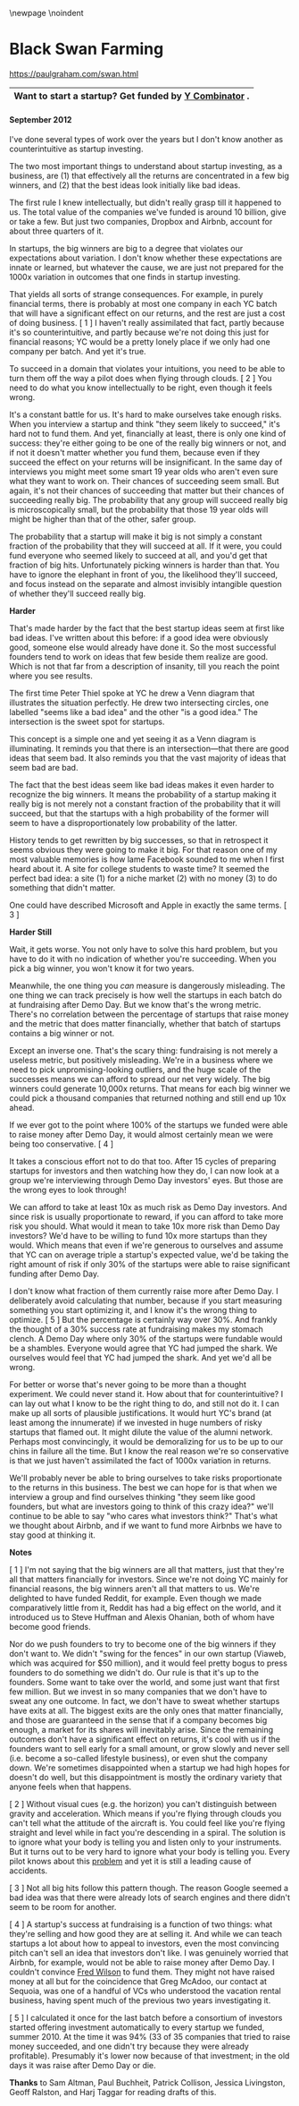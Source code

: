 \newpage
\noindent

Black Swan Farming
==================


  

<https://paulgraham.com/swan.html>
  




| **Want to start a startup?**   Get funded by  [Y Combinator](http://ycombinator.com/apply.html)   . |
| --- |


#### September 2012


  

  

 I've done several types of work over the years but I don't know
another as counterintuitive as startup investing.
   

  

 The two most important things to understand about startup investing,
as a business, are (1\) that effectively all the returns are
concentrated in a few big winners, and (2\) that the best ideas look
initially like bad ideas.
   

  

 The first rule I knew intellectually, but didn't really grasp till
it happened to us. The total value of the companies we've funded
is around 10 billion, give or take a few. But just two companies,
Dropbox and Airbnb, account for about three quarters of it.
   

  

 In startups, the big winners are big to a degree that violates our
expectations about variation. I don't know whether these expectations
are innate or learned, but whatever the cause, we are just not
prepared for the 1000x variation in outcomes that one finds in
startup investing.
   

  

 That yields all sorts of strange consequences. For example, in
purely financial terms, there is probably at most one company in
each YC batch that will have a significant effect on our returns,
and the rest are just a cost of doing business.
 \[
 1
 ]
 I haven't
really assimilated that fact, partly because it's so counterintuitive,
and partly because we're not doing this just for financial reasons;
YC would be a pretty lonely place if we only had one company per
batch. And yet it's true.
   

  

 To succeed in a domain that violates your intuitions, you need to
be able to turn them off the way a pilot does when flying through
clouds.
 \[
 2
 ]
 You need to do what you know intellectually to be
right, even though it feels wrong.
   

  

 It's a constant battle for us. It's hard to make ourselves take
enough risks. When you interview a startup and think "they seem
likely to succeed," it's hard not to fund them. And yet, financially
at least, there is only one kind of success: they're either going
to be one of the really big winners or not, and if not it doesn't
matter whether you fund them, because even if they succeed the
effect on your returns will be insignificant. In the same day of
interviews you might meet some smart 19 year olds who aren't even
sure what they want to work on. Their chances of succeeding seem
small. But again, it's not their chances of succeeding that matter
but their chances of succeeding really big. The probability that
any group will succeed really big is microscopically small, but the
probability that those 19 year olds will might be higher than that
of the other, safer group.
   

  

 The probability that a startup will make it big is not simply a
constant fraction of the probability that they will succeed at all.
If it were, you could fund everyone who seemed likely to succeed
at all, and you'd get that fraction of big hits. Unfortunately
picking winners is harder than that. You have to ignore the elephant
in front of you, the likelihood they'll succeed, and focus instead
on the separate and almost invisibly intangible question of whether
they'll succeed really big.
   

  

**Harder** 
  

  

 That's made harder by the fact that the best startup ideas seem at
first like bad ideas. I've written about this before: if a good
idea were obviously good, someone else would already have done it.
So the most successful founders tend to work on ideas that few
beside them realize are good. Which is not that far from a description
of insanity, till you reach the point where you see results.
   

  

 The first time Peter Thiel spoke at YC he drew a Venn diagram that
illustrates the situation perfectly. He drew two intersecting
circles, one labelled "seems like a bad idea" and the other "is a
good idea." The intersection is the sweet spot for startups.
   

  

 This concept is a simple one and yet seeing it as a Venn diagram
is illuminating. It reminds you that there is an intersection—that
there are good ideas that seem bad. It also reminds you that the
vast majority of ideas that seem bad are bad.
   

  

 The fact that the best ideas seem like bad ideas makes it even
harder to recognize the big winners. It means the probability of
a startup making it really big is not merely not a constant fraction
of the probability that it will succeed, but that the startups with
a high probability of the former will seem to have a disproportionately
low probability of the latter.
   

  

 History tends to get rewritten by big successes, so that in retrospect
it seems obvious they were going to make it big. For that reason
one of my most valuable memories is how lame Facebook sounded to
me when I first heard about it. A site for college students to
waste time? It seemed the perfect bad idea: a site (1\) for a niche
market (2\) with no money (3\) to do something that didn't matter.
   

  

 One could have described Microsoft and Apple in exactly the same
terms.
 \[
 3
 ]
   

  

**Harder Still** 
  

  

 Wait, it gets worse. You not only have to solve this hard problem,
but you have to do it with no indication of whether you're succeeding.
When you pick a big winner, you won't know it for two years.
   

  

 Meanwhile, the one thing you
 *can* 
 measure is dangerously
misleading. The one thing we can track precisely is how well the
startups in each batch do at fundraising after Demo Day. But we
know that's the wrong metric. There's no correlation between the
percentage of startups that raise money and the metric that does
matter financially, whether that batch of startups contains a big
winner or not.
   

  

 Except an inverse one. That's the scary thing: fundraising is not
merely a useless metric, but positively misleading. We're in a
business where we need to pick unpromising\-looking outliers, and
the huge scale of the successes means we can afford to spread our
net very widely. The big winners could generate 10,000x returns.
That means for each big winner we could pick a thousand companies
that returned nothing and still end up 10x ahead.
   

  

 If we ever got to the point where 100% of the startups we funded
were able to raise money after Demo Day, it would almost certainly
mean we were being too conservative.
 \[
 4
 ]
   

  

 It takes a conscious effort not to do that too. After 15 cycles
of preparing startups for investors and then watching how they do,
I can now look at a group we're interviewing through Demo Day
investors' eyes. But those are the wrong eyes to look through!
   

  

 We can afford to take at least 10x as much risk as Demo Day investors.
And since risk is usually proportionate to reward, if you can afford
to take more risk you should. What would it mean to take 10x more
risk than Demo Day investors? We'd have to be willing to fund 10x
more startups than they would. Which means that even if we're
generous to ourselves and assume that YC can on average triple a
startup's expected value, we'd be taking the right amount of risk
if only 30% of the startups were able to raise significant funding
after Demo Day.
   

  

 I don't know what fraction of them currently raise more after Demo
Day. I deliberately avoid calculating that number, because if you
start measuring something you start optimizing it, and I know it's
the wrong thing to optimize.
 \[
 5
 ]
 But the percentage is certainly
way over 30%. And frankly the thought of a 30% success rate at
fundraising makes my stomach clench. A Demo Day where only 30% of
the startups were fundable would be a shambles. Everyone would
agree that YC had jumped the shark. We ourselves would feel that
YC had jumped the shark. And yet we'd all be wrong.
   

  

 For better or worse that's never going to be more than a thought
experiment. We could never stand it. How about that for
counterintuitive? I can lay out what I know to be the right thing
to do, and still not do it. I can make up all sorts of plausible
justifications. It would hurt YC's brand (at least among the
innumerate) if we invested in huge numbers of risky startups that
flamed out. It might dilute the value of the alumni network.
Perhaps most convincingly, it would be demoralizing for us to be
up to our chins in failure all the time. But I know the real reason
we're so conservative is that we just haven't assimilated the fact
of 1000x variation in returns.
   

  

 We'll probably never be able to bring ourselves to take risks
proportionate to the returns in this business. The best we can
hope for is that when we interview a group and find ourselves
thinking "they seem like good founders, but what are investors going
to think of this crazy idea?" we'll continue to be able to say "who
cares what investors think?" That's what we thought about Airbnb,
and if we want to fund more Airbnbs we have to stay good at thinking
it.
   

  

  

  

  

  

**Notes** 
  

  

 \[
 1
 ]
I'm not saying that the big winners are all that matters, just
that they're all that matters financially for investors. Since
we're not doing YC mainly for financial reasons, the big winners
aren't all that matters to us. We're delighted to have funded
Reddit, for example. Even though we made comparatively little from
it, Reddit has had a big effect on the world, and it introduced us
to Steve Huffman and Alexis Ohanian, both of whom have become good
friends.
   

  

 Nor do we push founders to try to become one of the big winners if
they don't want to. We didn't "swing for the fences" in our own
startup (Viaweb, which was acquired for $50 million), and it would
feel pretty bogus to press founders to do something we didn't do.
Our rule is that it's up to the founders. Some want to take over
the world, and some just want that first few million. But we invest
in so many companies that we don't have to sweat any one outcome.
In fact, we don't have to sweat whether startups have exits at all.
The biggest exits are the only ones that matter financially, and
those are guaranteed in the sense that if a company becomes big
enough, a market for its shares will inevitably arise. Since the
remaining outcomes don't have a significant effect on returns, it's
cool with us if the founders want to sell early for a small amount,
or grow slowly and never sell (i.e. become a so\-called lifestyle
business), or even shut the company down. We're sometimes disappointed
when a startup we had high hopes for doesn't do well, but this
disappointment is mostly the ordinary variety that anyone feels
when that happens.
   

  

 \[
 2
 ]
Without visual cues (e.g. the horizon) you can't distinguish
between gravity and acceleration. Which means if you're flying
through clouds you can't tell what the attitude of
the aircraft is. You could feel like you're flying straight and
level while in fact you're descending in a spiral. The solution
is to ignore what your body is telling you and listen only to your
instruments. But it turns out to be very hard to ignore what your
body is telling you. Every pilot knows about this
 [problem](http://en.wikipedia.org/wiki/Spatial_disorientation) 
 and yet
it is still a leading cause of accidents.
   

  

 \[
 3
 ]
Not all big hits follow this pattern though. The reason Google
seemed a bad idea was that there were already lots of search engines
and there didn't seem to be room for another.
   

  

 \[
 4
 ]
A startup's success at fundraising is a function of two things:
what they're selling and how good they are at selling it. And while
we can teach startups a lot about how to appeal to investors, even
the most convincing pitch can't sell an idea that investors don't
like. I was genuinely worried that Airbnb, for example, would not
be able to raise money after Demo Day. I couldn't convince
 [Fred Wilson](https://paulgraham.com/airbnb.html) 
 to fund them. They might not
have raised money at all but for the coincidence that Greg McAdoo,
our contact at Sequoia, was one of a handful of VCs who understood
the vacation rental business, having spent much of the previous two
years investigating it.
   

  

 \[
 5
 ]
I calculated it once for the last batch before a consortium of
investors started offering investment automatically to every startup
we funded, summer 2010\. At the time it was 94% (33 of 35 companies
that tried to raise money succeeded, and one didn't try because
they were already profitable). Presumably it's lower now because
of that investment; in the old days it was raise after Demo Day or
die.
   

  

**Thanks** 
 to Sam Altman, Paul Buchheit, Patrick Collison, Jessica
Livingston, Geoff Ralston, and Harj Taggar for reading drafts of
this.
   

  






